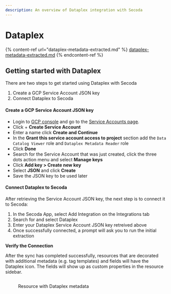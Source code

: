 ```yaml
---
description: An overview of Dataplex integration with Secoda
---
```


# Dataplex

{% content-ref url="dataplex-metadata-extracted.md" %}
[dataplex-metadata-extracted.md](dataplex-metadata-extracted.md)
{% endcontent-ref %}

## Getting started with Dataplex

There are two steps to get started using Dataplex with Secoda

1. Create a GCP Service Account JSON key
2. Connect  Dataplex to Secoda

#### Create a GCP Service Account JSON key

* Login to [GCP console](https://console.cloud.google.com/) and go to the [Service Accounts page](https://console.cloud.google.com/iam-admin/serviceaccounts).&#x20;
* Click + **Create Service Account**
* Enter a name click **Create and Continue**
* In the **Grant this service account access to project** section add the `Data Catalog Viewer` role and `Dataplex Metadata Reader` role
* Click **Done**
* Search for the Service Account that was just created, click the three dots action menu and select **Manage keys**
* Click **Add key > Create new key**
* Select **JSON** and click **Create**
* Save the JSON key to be used later

#### Connect Dataplex to Secoda

After retrieving the Service Account JSON key, the next step is to connect it to Secoda:

1. In the Secoda App, select Add Integration on the Integrations tab
2. Search for and select Dataplex
3. Enter your Dataplex Service Account JSON key retreived above
4. Once successfully connected, a prompt will ask you to run the initial extraction

**Verify the Connection**

After the sync has completed successfully, resources that are decorated with additional metadata (e.g. tag templates) and fields will have the Dataplex icon. The fields will show up as custom properties in the resource sidebar.&#x20;

<figure><img src="https://secoda-public-media-assets.s3.amazonaws.com/42f79eb2-4bcc-4d77-a01e-9aaa631ebe05.png" alt=""><figcaption><p>Resource with Dataplex metadata</p></figcaption></figure>

